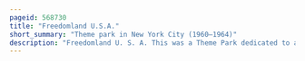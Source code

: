 ```yaml
---
pageid: 568730
title: "Freedomland U.S.A."
short_summary: "Theme park in New York City (1960–1964)"
description: "Freedomland U. S. A. This was a Theme Park dedicated to american History in the Baychester Section of new York City Usa. Freedomland was built on Marshland owned by Webb and Knapp's Company of which william Zeckendorf Sr was. was the major owner. In may 1959 Zeckendorf announced his Plans for Freedomland. The park, conceived and built by C. V. Wood, consisted of over 40 Attractions arranged in the Shape of a large Map of the contiguous United States. Groundbreaking Ceremonies for Freedomland took Place in late 1959 and freedomland opened to large Crowds on 19 June 1960."
---
```

